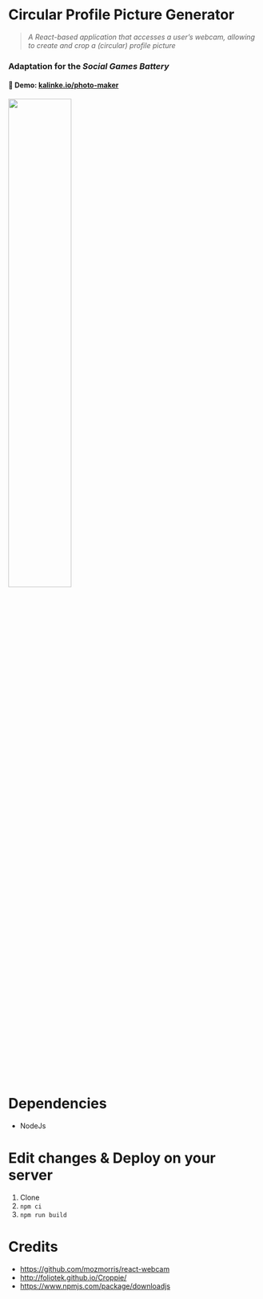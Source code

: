 # Circular Profile Picture Generator

> _A React-based application that accesses a user’s webcam, allowing to create and crop a (circular) profile picture_

### Adaptation for the _Social Games Battery_

#### 🚀 Demo: [kalinke.io/photo-maker](https://kalinke.web175.s99.goserver.host/photo-maker/)

<img src="example.gif" width="50%">

# Dependencies

- NodeJs

# Edit changes & Deploy on your server

1. Clone
2. `npm ci`
3. `npm run build`

# Credits

- https://github.com/mozmorris/react-webcam
- http://foliotek.github.io/Croppie/
- https://www.npmjs.com/package/downloadjs
